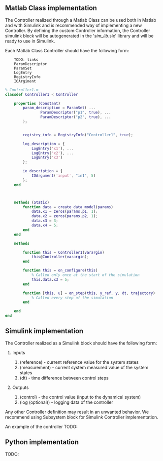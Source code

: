 
## Matlab Class implementation

The Controller realized through a Matlab Class can be used both in Matlab and with Simulink and is recommended
way of implementing a new Controller. By defining the custom Controller information, the Controller simulink block
will be autogenerated in the '_sim_lib_.slx' library and will be ready to use in Simulink.

Each Matlab Class Controller should have the following form:

```
    TODO: links
    ParamDescriptor
    ParamSet
    LogEntry
    RegistryInfo
    IOArgiment
```


```matlab
% Controller1.m
classdef Controller1 < Controller

    properties (Constant)
        param_description = ParamSet( ...
                ParamDescriptor("p1", true), ...
                ParamDescriptor("p2", true), ...
        );


        registry_info = RegistryInfo("Controller1", true);

        log_description = {
            LogEntry('x1'), ...
            LogEntry('x2'), ...
            LogEntry('x3')
        };

        io_description = {
            IOArgument('input', "in1", 5)
        };
    end



    methods (Static)
        function data = create_data_model(params)
            data.x1 = zeros(params.p1, 1);
            data.x2 = zeros(params.p2, 1);
            data.x3 = 3;
            data.x4 = 5;
        end
    end

    methods

        function this = Controller1(varargin)
            this@Controller(varargin);
        end

        function this = on_configure(this)
            % Called only once at the start of the simulation
            this.data.x3 = 5;
        end

        function [this, u] = on_step(this, y_ref, y, dt, trajectory)
            % Called every step of the simulation
        end

    end
end

```

## Simulink implementation

The Controller realized as a Simulink block should have the following form:

1) Inputs
    1) (reference) - current reference value for the system states
    2) (measurement) - current system measured value of the system states
    3) (dt) - time difference between control steps

2) Outputs
    1) (control) - the control value (input to the dynamical system)
    1) (log (optional)) - logging data of the controller

Any other Controller definition may result in an unwanted behavior.
We recommend using Subsystem block for Simulink Controller implementation.

An example of the controller TODO:



## Python implementation
TODO: